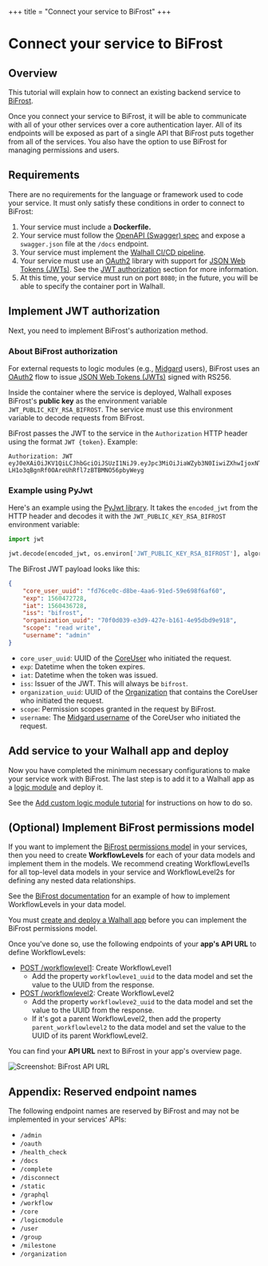 +++
title = "Connect your service to BiFrost"
+++

# Connect your service to BiFrost

## Overview

This tutorial will explain how to connect an existing backend service to [BiFrost](/bifrost). 

Once you connect your service to BiFrost, it will be able to communicate with all of your other services over a core authentication layer. All of its endpoints will be exposed as part of a single API that BiFrost puts together from all of the services. You also have the option to use BiFrost for managing permissions and users.

## Requirements

There are no requirements for the language or framework used to code your service. It must only satisfy these conditions in order to connect to BiFrost:

1.  Your service must include a **Dockerfile.**
2.  Your service must follow the [OpenAPI (Swagger) spec](https://swagger.io/docs/specification/about/) and expose a `swagger.json` file at the `/docs` endpoint.
3.  Your service must implement the [Walhall CI/CD pipeline](/walhall#walhall-s-ci-cd-pipeline).
4.  Your service must use an [OAuth2](https://oauth.net/2/) library with support for [JSON Web Tokens (JWTs)](https://jwt.io). See the [JWT authorization](#implement-jwt-authorization) section for more information.
5.  At this time, your service must run on port `8080`; in the future, you will be able to specify the container port in Walhall.

## Implement JWT authorization

Next, you need to implement BiFrost's authorization method. 

### About BiFrost authorization

For external requests to logic modules (e.g., [Midgard](/midgard) users), BiFrost uses an [OAuth2](https://oauth.net/2/) flow to issue [JSON Web Tokens (JWTs)](https://jwt.io) signed with RS256. 

Inside the container where the service is deployed, Walhall exposes BiFrost's **public key** as the environment variable `JWT_PUBLIC_KEY_RSA_BIFROST`. The service must use this environment variable to decode requests from BiFrost. 

BiFrost passes the JWT to the service in the `Authorization` HTTP header using the format `JWT {token}`. Example:

```
Authorization: JWT eyJ0eXAiOiJKV1QiLCJhbGciOiJSUzI1NiJ9.eyJpc3MiOiJiaWZyb3N0IiwiZXhwIjoxNTYwNjA0OTc2LCJpYXQiOjE1NjA1MTg1NzYsImNvcmVfdXNlcl91dWlkIjoiODJiZGI2YTMtMjExOS00MThmLThjMmQtY2FhYjdlYmI4OTc1Iiwib3JnYW5pemF0aW9uX3V1aWQiOiJiMjY1YmFkNS1iODEyLTRmNDItYjNlZS0zNDFlYmJiNzJjNmIiLCJzY29wZSI6InJlYWQgd3JpdGUiLCJ1c2VybmFtZSI6ImFkbWluIn0.CV8PafWuGDZSpWRI5wC6btO6cyt9udI9P5uLBdnHzVhbbIY-LH1o3qBgnRf0OAreUhRfl7zBTBMNO56pbyWeyg
```

### Example using PyJwt

Here's an example using the [PyJwt library](https://pyjwt.readthedocs.io/en/latest/). It takes the `encoded_jwt` from the HTTP header and decodes it with the `JWT_PUBLIC_KEY_RSA_BIFROST` environment variable:

```python
import jwt

jwt.decode(encoded_jwt, os.environ['JWT_PUBLIC_KEY_RSA_BIFROST'], algorithms=['RS256'])
```

The BiFrost JWT payload looks like this:

```json
{
	"core_user_uuid": "fd76ce0c-d8be-4aa6-91ed-59e698f6af60",
	"exp": 1560472728,
	"iat": 1560436728,
	"iss": "bifrost",
	"organization_uuid": "70f0d039-e3d9-427e-b161-4e95dbd9e918",
	"scope": "read write",
	"username": "admin"
}
```

-  `core_user_uuid`: UUID of the [CoreUser](/bifrost#coreuser) who initiated the request.
-  `exp`: Datetime when the token expires.
-  `iat`: Datetime when the token was issued.
-  `iss`: Issuer of the JWT. This will always be `bifrost`.
-  `organization_uuid`: UUID of the [Organization](/bifrost#organization) that contains the CoreUser who initiated the request.
-  `scope`: Permission scopes granted in the request by BiFrost.
-  `username`: The [Midgard username](/midgard) of the CoreUser who initiated the request.


## Add service to your Walhall app and deploy

Now you have completed the minimum necessary configurations to make your service work with BiFrost. The last step is to add it to a Walhall app as a [logic module](/library/logic-modules) and deploy it.

See the [Add custom logic module tutorial](/walhall/tutorials/add-logic-module-to-application) for instructions on how to do so.

## (Optional) Implement BiFrost permissions model

If you want to implement the [BiFrost permissions model](/bifrost#permissions-model) in your services, then you need to create **WorkflowLevels** for each of your data models and implement them in the models. We recommend creating WorkflowLevel1s for all top-level data models in your service and WorkflowLevel2s for defining any nested data relationships.

See the [BiFrost documentation](/bifrost#example-implementation) for an example of how to implement WorkflowLevels in your data model.

You must [create and deploy a Walhall app](/walhall/tutorials/get-started) before you can implement the BiFrost permissions model.

Once you've done so, use the following endpoints of your **app's API URL** to define WorkflowLevels:

-  [POST /workflowlevel1](/api/bifrost#!/workflowlevel1/workflowlevel1_create): Create WorkflowLevel1
	-  Add the property `workflowleve1_uuid` to the data model and set the value to the UUID from the response.
-  [POST /workflowlevel2](/api/bifrost#!/workflowlevel2/workflowlevel2_create): Create WorkflowLevel2
	-  Add the property `workflowleve2_uuid` to the data model and set the value to the UUID from the response.
	-  If it's got a parent WorkflowLevel2, then add the property `parent_workflowlevel2` to the data model and set the value to the UUID of its parent WorkflowLevel2.

You can find your **API URL** next to BiFrost in your app's overview page.

![Screenshot: BiFrost API URL](/walhall/_assets/bifrost-api-url.png)

## Appendix: Reserved endpoint names

The following endpoint names are reserved by BiFrost and may not be implemented in your services' APIs:

- `/admin`
- `/oauth`
- `/health_check`
- `/docs`
- `/complete`
- `/disconnect`
- `/static`
- `/graphql`
- `/workflow`
- `/core`
- `/logicmodule`
- `/user`
- `/group`
- `/milestone`
- `/organization`
